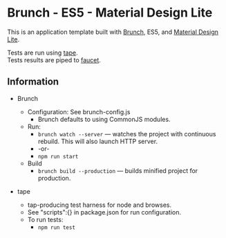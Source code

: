 # Brunch - ES5 - Material Design Lite 

This is an application template built with [Brunch](http://brunch.io), ES5, and [Material Design Lite](http://www.getmdl.io).

Tests are run using [tape](https://github.com/substack/tape).  
Tests results are piped to [faucet](https://github.com/substack/faucet).

## Information

* Brunch
    * Configuration: See brunch-config.js
    	* Brunch defaults to using CommonJS modules.
	* Run:
		* `brunch watch --server` — watches the project with continuous rebuild. This will also launch HTTP server.
		* -or-
		* `npm run start`
	* Build
    	* `brunch build --production` — builds minified project for production.
    	
* tape
	* tap-producing test harness for node and browses.
	* See "scripts":{} in package.json for run configuration.
	* To run tests:
		* `npm run test`